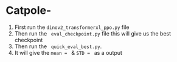 # Catpole-
1. First run the `dinov2_transformerxl_ppo.py` file
2. Then run the ` eval_checkpoint.py` file this will give us the best checkpoint
3. Then run the ` quick_eval_best.py`.
4. It will give the ``mean = `` & ``STD = `` as a output
